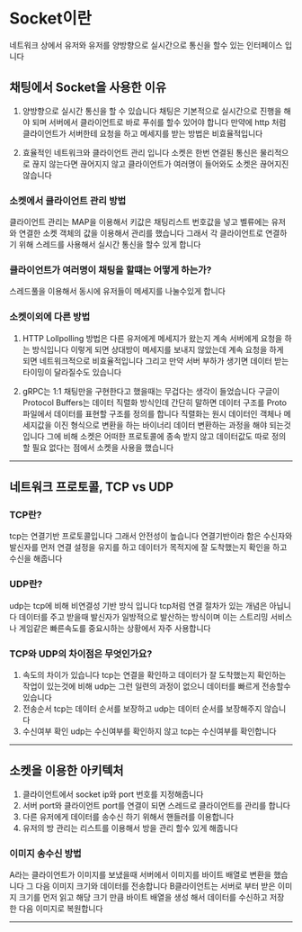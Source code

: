 # Socket이란
네트워크 상에서 유저와 유저를 양방향으로 실시간으로 통신을 할수 있는 인터페이스 입니다

## 채팅에서 Socket을 사용한 이유
1. 양방향으로 실시간 통신을 할 수 있습니다 채팅은 기본적으로 실시간으로 진행을 해야 되며 서버에서 클라이언트로 바로 푸쉬를 할수 있어야 합니다 만약에 http 처럼 클라이언트가 서버한테 요청을 하고 메세지를 받는 방법은 비효율적입니다
   
2. 효율적인 네트워크와 클라이언트 관리 입니다 소켓은 한번 연결된 통신은 물리적으로 끊지 않는다면 끊어지지 않고 클라이언트가 여러명이 들어와도 소켓은 끊어지진 않습니다

### 소켓에서 클라이언트 관리 방법
클라이언트 관리는 MAP을 이용해서 키값은 채팅리스트 번호값을 넣고 벨류에는 유저와 연결한 소켓 객체의 값을 이용해서 관리를 했습니다 그래서 각 클라이언트로 연결하기 위해 스레드를 사용해서 실시간 통신을 할수 있게 합니다

### 클라이언트가 여러명이 채팅을 할떄는 어떻게 하는가?
스레드풀을 이용해서 동시에 유저들이 메세지를 나눌수있게 합니다



### 소켓이외에 다른 방법
1. HTTP Lollpolling 방법은 다른 유저에게 메세지가 왔는지 계속 서버에게 요청을 하는 방식입니다 이렇게 되면 상대방이 메세지를 보내지 않았는데 계속 요청을 하게 되면 네트워크적으로 비효율적입니다 그리고 만약 서버 부하가 생기면 데이터 받는 타이밍이 달라질수도 있습니다
  
2. gRPC는 1:1 채팅만을 구현한다고 했을때는 무겁다는 생각이 들었습니다 구글이 Protocol Buffers는 데이터 직렬화 방식인데 간단히 말하면 데이터 구조를 Proto 파일에서 데이터를 표현할 구조를 정의를 합니다 직렬화는 원시 데이터인 객체나 메세지값을 이진 형식으로 변환을 하는 바이너리 데이터 변환하는 과정을 해야 되는것입니다 그에 비해 소켓은 어떠한 프로토콜에 종속 받지 않고 데이터값도 따로 정의할 필요 없다는 점에서 소켓을 사용을 했습니다
---  


## 네트워크 프로토콜, TCP vs UDP
### TCP란? 
tcp는 연결기반 프로토콜입니다 그래서 안전성이 높습니다 연결기반이라 함은 수신자와 발신자를 먼저 연결 설정을 유지를 하고 데이터가 목적지에 잘 도착했는지 확인을 하고 수신을 해줍니다

### UDP란? 
udp는 tcp에 비해 비연결성 기반 방식 입니다 tcp처럼 연결 절차가 있는 개념은 아닙니다 데이터를 주고 받을때 발신자가 일방적으로 발산하는 방식이며 이는 스트리밍 서비스나 게임같은 빠른속도를 중요시하는 상황에서 자주 사용합니다 


### TCP와 UDP의 차이점은 무엇인가요?
1. 속도의 차이가 있습니다 tcp는 연결을 확인하고 데이터가 잘 도착했는지 확인하는 작업이 있는것에 비해 udp는 그런 일련의 과정이 없으니 데이터를 빠르게 전송할수 있습니다
2. 전송순서 tcp는 데이터 순서를 보장하고 udp는 데이터 순서를 보장해주지 않습니다
3. 수신여부 확인 udp는 수신여부를 확인하지 않고 tcp는 수신여부를 확인합니다

---


## 소켓을 이용한 아키텍처
1. 클라이언트에서 socket ip와 port 번호를 지정해줍니다
2. 서버 port와 클라이언트 port를 연결이 되면 스레드로 클라이언트를 관리를 합니다
3. 다른 유저에게 데이터를 송수신 하기 위해서 핸들러를 이용합니다
4. 유저의 방 관리는 리스트를 이용해서 방을 관리 할수 있게 해줍니다

### 이미지 송수신 방법
A라는 클라이언트가 이미지를 보냈을때 서버에서 이미지를 바이트 배열로 변환을 했습니다 그 다음 이미지 크기와 데이터를 전송합니다 B클라이언트는 서버로 부터 받은 이미지 크기를 먼저 읽고 해당 크기 만큼 바이트 배열을 생성 해서 데이터를 수신하고 저장 한 다음 이미지로 복원합니다

---

